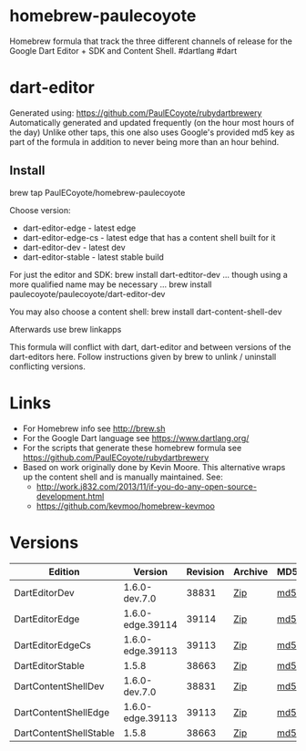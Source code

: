 homebrew-paulecoyote
====================

Homebrew formula that track the three different channels of release for the Google Dart Editor + SDK and Content Shell.  #dartlang #dart

dart-editor
===========

Generated using: https://github.com/PaulECoyote/rubydartbrewery
Automatically generated and updated frequently (on the hour most hours of the day)
Unlike other taps, this one also uses Google's provided md5 key as part of the formula in addition to never being more than an hour behind.

Install
-------
brew tap PaulECoyote/homebrew-paulecoyote

Choose version:
* dart-editor-edge - latest edge
* dart-editor-edge-cs - latest edge that has a content shell built for it
* dart-editor-dev - latest dev
* dart-editor-stable - latest stable build

For just the editor and SDK:
brew install dart-edtitor-dev
... though using a more qualified name may be necessary ...
brew install paulecoyote/paulecoyote/dart-editor-dev

You may also choose a content shell:
brew install dart-content-shell-dev

Afterwards use 
brew linkapps

This formula will conflict with dart, dart-editor and between versions of the dart-editors here.  Follow instructions given by brew to unlink / uninstall conflicting versions.

Links
=====
* For Homebrew info see http://brew.sh
* For the Google Dart language see https://www.dartlang.org/
* For the scripts that generate these homebrew formula see https://github.com/PaulECoyote/rubydartbrewery
* Based on work originally done by Kevin Moore. This alternative wraps up the content shell and is manually maintained.  See: 
    * http://work.j832.com/2013/11/if-you-do-any-open-source-development.html
    * https://github.com/kevmoo/homebrew-kevmoo

Versions
========
| Edition | Version | Revision | Archive | MD5 | Notes |
| ------- | ------- | -------- | ------- | --- | ----- |
| DartEditorDev | 1.6.0-dev.7.0 | 38831 | [Zip](https://storage.googleapis.com/dart-archive/channels/dev/release/38831/editor/darteditor-macos-x64.zip) | [md5](https://storage.googleapis.com/dart-archive/channels/dev/release/38831/editor/darteditor-macos-x64.zip.md5sum) | [Changes](https://storage.googleapis.com/dart-archive/channels/dev/release/latest/changelog.html) |
| DartEditorEdge | 1.6.0-edge.39114 | 39114 | [Zip](https://storage.googleapis.com/dart-archive/channels/be/raw/39114/editor/darteditor-macos-x64.zip) | [md5](https://storage.googleapis.com/dart-archive/channels/be/raw/39114/editor/darteditor-macos-x64.zip.md5sum) | - |
| DartEditorEdgeCs | 1.6.0-edge.39113 | 39113 | [Zip](https://storage.googleapis.com/dart-archive/channels/be/raw/39113/editor/darteditor-macos-x64.zip) | [md5](https://storage.googleapis.com/dart-archive/channels/be/raw/39113/editor/darteditor-macos-x64.zip.md5sum) | - |
| DartEditorStable | 1.5.8 | 38663 | [Zip](https://storage.googleapis.com/dart-archive/channels/stable/release/38663/editor/darteditor-macos-x64.zip) | [md5](https://storage.googleapis.com/dart-archive/channels/stable/release/38663/editor/darteditor-macos-x64.zip.md5sum) | [Changes](https://storage.googleapis.com/dart-archive/channels/stable/release/latest/changelog.html) |
| DartContentShellDev | 1.6.0-dev.7.0 | 38831 | [Zip](https://storage.googleapis.com/dart-archive/channels/dev/release/38831/dartium/content_shell-macos-ia32-release.zip) | [md5](https://storage.googleapis.com/dart-archive/channels/dev/release/38831/dartium/content_shell-macos-ia32-release.zip.md5sum) | - |
| DartContentShellEdge | 1.6.0-edge.39113 | 39113 | [Zip](https://storage.googleapis.com/dart-archive/channels/be/raw/39113/dartium/content_shell-macos-ia32-release.zip) | [md5](https://storage.googleapis.com/dart-archive/channels/be/raw/39113/dartium/content_shell-macos-ia32-release.zip.md5sum) | - |
| DartContentShellStable | 1.5.8 | 38663 | [Zip](https://storage.googleapis.com/dart-archive/channels/stable/release/38663/dartium/content_shell-macos-ia32-release.zip) | [md5](https://storage.googleapis.com/dart-archive/channels/stable/release/38663/dartium/content_shell-macos-ia32-release.zip.md5sum) | - |
